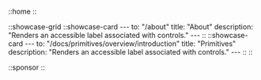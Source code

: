 ::home
::


::showcase-grid
    ::showcase-card
    ---
    to: "/about"
    title: "About"
    description: "Renders an accessible label associated with controls."
    ---
    ::
    ::showcase-card
    ---
    to: "/docs/primitives/overview/introduction"
    title: "Primitives"
    description: "Renders an accessible label associated with controls."
    ---
    ::
::


::sponsor
::
